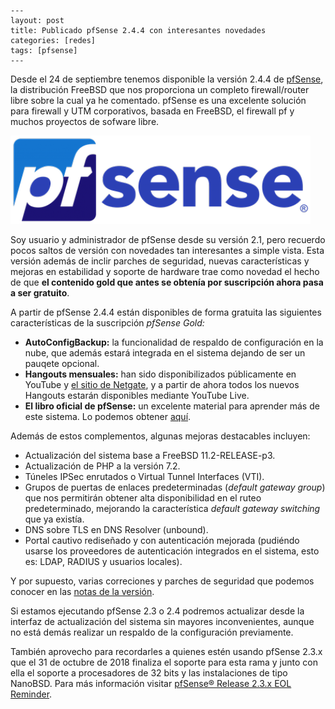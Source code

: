 ```
---
layout: post
title: Publicado pfSense 2.4.4 con interesantes novedades
categories: [redes]
tags: [pfsense]
---
```

Desde el 24 de septiembre tenemos disponible la versión 2.4.4 de [pfSense](https://www.pfsense.org/),  la distribución FreeBSD que nos proporciona un completo firewall/router  libre sobre la cual ya he comentado. pfSense es una excelente solución  para firewall y UTM corporativos, basada en FreeBSD, el firewall pf y  muchos proyectos de sofware libre.

![img](assets/pfsense.png)

Soy  usuario y administrador de pfSense desde su versión 2.1, pero recuerdo  pocos saltos de versión con novedades tan interesantes a simple vista.  Esta versión además de inclir parches de seguridad, nuevas  características y mejoras en estabilidad y soporte de hardware trae como  novedad el hecho de que **el contenido gold que antes se obtenía por suscripción ahora pasa a ser gratuito**.

A partir de pfSense 2.4.4 están disponibles de forma gratuita las siguientes características de la suscripción *pfSense Gold:*

- **AutoConfigBackup:**  la funcionalidad de respaldo de configuración en la nube, que además  estará integrada en el sistema dejando de ser un pauqete opcional.
- **Hangouts mensuales:** han  sido disponibilizados públicamente en YouTube y [el sitio de  Netgate](https://www.netgate.com/resources/videos/), y a partir de ahora  todos los nuevos Hangouts estarán disponibles mediante YouTube Live.
- **El libro oficial de pfSense:** un excelente material para aprender más de este sistema. Lo podemos obtener [aquí](https://www.netgate.com/docs/pfsense/book/).

Además de estos complementos, algunas mejoras destacables incluyen:

- Actualización del sistema base a FreeBSD 11.2-RELEASE-p3.
- Actualización de PHP a la versión 7.2.
- Túneles IPSec enrutados o Virtual Tunnel Interfaces (VTI).
- Grupos de puertas de enlaces predeterminadas (*default gateway group*) que nos permitirán obtener alta disponibilidad en el ruteo predeterminado, mejorando la característica *default gateway switching* que ya existía.
- DNS sobre TLS en DNS Resolver (unbound).
- Portal  cautivo rediseñado y con autenticación mejorada (pudiéndo usarse los  proveedores de autenticación integrados en el sistema, esto es: LDAP,  RADIUS y usuarios locales).

Y por supuesto, varias correciones y parches de seguridad que podemos conocer en las [notas de la versión](https://www.netgate.com/docs/pfsense/releases/2-4-4-new-features-and-changes.html).

Si  estamos ejecutando pfSense 2.3 o 2.4 podremos actualizar desde la  interfaz de actualización del sistema sin mayores inconvenientes, aunque  no está demás realizar un respaldo de la configuración previamente.

También  aprovecho para recordarles a quienes estén usando pfSense 2.3.x que el  31 de octubre de 2018 finaliza el soporte para esta rama y junto con  ella el soporte a procesadores de 32 bits y las instalaciones de tipo  NanoBSD. Para más información visitar [pfSense® Release 2.3.x EOL Reminder](https://www.netgate.com/blog/pfsense-release-2-3-x-eol-reminder.html).